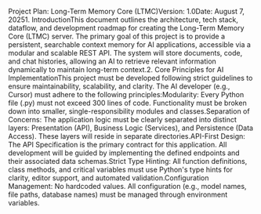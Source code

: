 Project Plan: Long-Term Memory Core (LTMC)Version: 1.0Date: August 7, 20251. IntroductionThis document outlines the architecture, tech stack, dataflow, and development roadmap for creating the Long-Term Memory Core (LTMC) server. The primary goal of this project is to provide a persistent, searchable context memory for AI applications, accessible via a modular and scalable REST API. The system will store documents, code, and chat histories, allowing an AI to retrieve relevant information dynamically to maintain long-term context.2. Core Principles for AI ImplementationThis project must be developed following strict guidelines to ensure maintainability, scalability, and clarity. The AI developer (e.g., Cursor) must adhere to the following principles:Modularity: Every Python file (.py) must not exceed 300 lines of code. Functionality must be broken down into smaller, single-responsibility modules and classes.Separation of Concerns: The application logic must be clearly separated into distinct layers: Presentation (API), Business Logic (Services), and Persistence (Data Access). These layers will reside in separate directories.API-First Design: The API Specification is the primary contract for this application. All development will be guided by implementing the defined endpoints and their associated data schemas.Strict Type Hinting: All function definitions, class methods, and critical variables must use Python's type hints for clarity, editor support, and automated validation.Configuration Management: No hardcoded values. All configuration (e.g., model names, file paths, database names) must be managed through environment variables.
